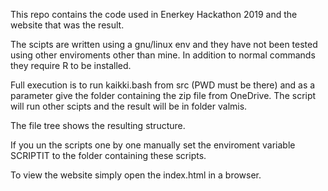 This repo contains the code used in Enerkey Hackathon 2019 and the website that was the result. 

The scipts are written using a gnu/linux env and they have not been tested using other enviroments other than mine. 
In addition to normal commands they require R to be installed.

Full execution is to run kaikki.bash from src (PWD must be there) and as a parameter give the folder containing the zip file from OneDrive. The script will run other scipts and the result will be in folder valmis.

The file tree shows the resulting structure.

If you un the scripts one by one manually set the enviroment variable SCRIPTIT to the folder containing these scripts.

To view the website simply open the index.html in a browser.
